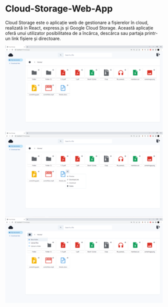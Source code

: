 # Cloud-Storage-Web-App

Cloud Storage este o aplicație web de gestionare a fișierelor în cloud, realizată in React, express.js și Google Cloud Storage. Această aplicație oferă unui utilizator posibilitatea de a încărca, descărca sau partaja printr-un link fișiere și directoare.

![alt text](https://github.com/MEinfo724/Cloud-Storage-Web-App/blob/main/gitpoze/gitpoza1.png)
![alt text](https://github.com/MEinfo724/Cloud-Storage-Web-App/blob/main/gitpoze/gitpoza2.png)
![alt text](https://github.com/MEinfo724/Cloud-Storage-Web-App/blob/main/gitpoze/gitpoza3.png)
